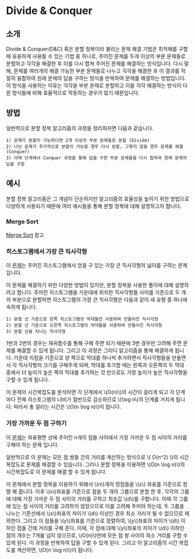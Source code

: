 # Divide & Conquer

## 소개

Divide \& Conquer(D\&C) 혹은 분할 정복이라 불리는 문제 해결 기법은 최적해를 구할 때 유용하게 사용될 수 있는 기법 중 하나로, 주어진 문제를 두개 이상의 부분 문제들로 분할하고 각각을 해결한 후 이를 다시 합쳐 주어진 문제를 해결하는 방식입니다. 다시 말해, 문제를 여러개의 해결 가능한 부분 문제들로 나누고 각각을 해결한 후 이 결과를 적절히 융합하여 원래 문제의 답을 구하는 방식을 반복하여 문제를 해결하는 방법입니다. 이 방식을 사용하는 이유는 각각을 부분 문제로 분할하고 이를 각각 해결하는 방식이 다른 방식들에 비해 효율적으로 작동하는 경우가 많기 때문입니다. 

## 방법

일반적으로 분할 정복 알고리즘의 과정을 정리하자면 다음과 같습니다.

```
1) 문제가 분할이 가능하다면 2개 이상의 부분 문제들로 분할 (Divide)
2) 나뉜 문제가 추가적으로 분할이 가능할 경우 다시 분할, 그렇지 않을 경우 문제를 해결 (Conquer)
3) 아래 단계에서 Conquer 과정을 통해 답을 구한 부분 문제들을 다시 합하여 원래 문제의 답을 구함
```

## 예시

분할 정복 알고리즘은 그 개념이 단순하지만 알고리즘의 효율성을 높이기 위한 방법으로 다양하게 사용되기 때문에 여러 예시들을 통해 분할 정복에 대해 설명하고자 합니다.

### Merge Sort

[Merge Sort](../sort/mergesort) 참고

### 히스토그램에서 가장 큰 직사각형

이 [문제](https://www.acmicpc.net/problem/6549)는 주어진 히스토그램에서 얻을 구 있는 가장 큰 직사각형의 넓이를 구하는 문제 입니다. 

이 문제를 해결하기 위한 다양한 방법이 있지만, 분할 정복을 사용한 풀이에 대해 설명하려고 합니다. 주어진 히스토그램을 가운데에 위치한 직사각형들 사이를 기준으로 두 개의 부분으로 분할하면 히스토그램의 가장 큰 직사각형은 다음과 같이 세 유형 중 하나에 속하게 됩니다.

```
1) 분할 선 기준으로 왼쪽 히스토그램의 막대들만 사용하여 만들어진 직사각형
2) 분할 선 기준으로 오른쪽 히스토그램의 막대들을 사용하여 만들어진 직사각형
3) 분할 선을 지나는 직사각형
```

1번과 2번의 경우는 재귀함수를 통해 구해 주면 되기 때문에 3번 경우만 고려해 주면 문제를 해결할 수 있게 됩니다. 그리고 이 과정은 그리디 알고리즘을 통해 해결하게 됩니다. 가운데 지점을 기준으로 양 쪽으로 막대를 하나씩 추가하면서 직사각형들을 만들면서 각 직사각형의 크기를 구해주게 되며, 막대를 추가할 때는 왼쪽과 오른쪽의 두 막대 중에서 더 높이가 높은 쪽의 막대를 추가하는 것 만으로도 가장 높이가 높은 직사각형을 구할 수 있게 됩니다.

이 문제의 시간복잡도를 분석하면 각 단계에서 \\(O(n)\\)의 시간이 걸리게 되고 각 단계 마다 전체 히스토그램의 너비가 절반으로 감소하므로 \\(\log n\\)의 단계를 거치게 됩니다. 따라서 총 걸리는 시간은 \\(O(n \log n)\\)이 됩니다.

### 가장 가까운 두 점 구하기

이 [문제](https://www.acmicpc.net/problem/2261)는 좌표평면 상에 주어진 $n$개의 점들 사이에서 가장 가까운 두 점 사이의 거리를 구해야 하는 문제 입니다. 

일반적으로 이 문제는 모든 점 쌍들 간의 거리를 계산하는 방식으로 \\( O(n^2) \\)의 시간 복잡도로 문제를 해결할 수 있습니다. 그러나 분할 정복을 이용하면 \\(O(n \log n)\\)의 시간복잡도로 이 문제를 해결 할 수 있게 됩니다.

이 문제에서 분할 정복을 이용하기 위해서 \\(n\\)개의 정점들을 \\(x\\) 좌표를 기준으로 정렬 해 줍니다. 이후 \\(x\\)좌표를 기준으로 점을 두 개의 그룹으로 분할 한 후, 각각의 그룹에 대해 가장 가까운 두 점 사이의 거리를 구하고 최솟값 \\(d\\)를 구합니다. 이때 각 그룹에 있는 점 사이의 거리를 고려하지 않았으므로 이를 고려해 주어야 하는데, 두 그룹을 나누는 기준선에서 \\(x\\)좌표의 차이가 \\(d\\) 이상인 경우 최소 거리가 될 수 없으므로 제외한다. 그리고 이 점들을 \\(y\\)좌표를 기준으로 정렬하여, \\(y\\)좌표의 차이가 \\(d\\) 이하인 점들 간에 거리를 구해 준다. 이때, 각 점에 대해 \\(y\\)좌표의 차이가 \\(d\\) 이하인 점의 개수는 7개를 넘지 않으므로, \\(O(n)\\)만에 모든 점 쌍 사이의 최소 거리를 구할 수 있게 된다. 이 과정을 반복하여 답을 구할 수 있게 된다. 그리고 이 알고리즘의 시간 복잡도를 계산하면, \\(O(n \log n)\\)이 됩니다.

